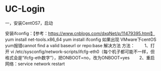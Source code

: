 # UC-Login

一，安装CentOS7，启动

安装ifconfig：【参考：https://www.cnblogs.com/dxqNet/p/11479395.html】
  yum install net-tools.x86_64
  yum install ifconfig 
  如果出现 VMware下centOS yum报错cannot find a valid baseurl or repo:base 解决方法
  方法：
　　1、打开 vi /etc/sysconfig/network-scripts/ifcfg-eth0（每个机子都可能不一样，但格式会是“ifcfg-eth数字”），把ONBOOT=no，改为ONBOOT=yes
　　2、重启网络：service network restart
  
  
  
